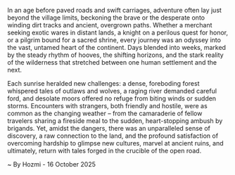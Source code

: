 
In an age before paved roads and swift carriages, adventure often lay just beyond the village limits, beckoning the brave or the desperate onto winding dirt tracks and ancient, overgrown paths. Whether a merchant seeking exotic wares in distant lands, a knight on a perilous quest for honor, or a pilgrim bound for a sacred shrine, every journey was an odyssey into the vast, untamed heart of the continent. Days blended into weeks, marked by the steady rhythm of hooves, the shifting horizons, and the stark reality of the wilderness that stretched between one human settlement and the next.

Each sunrise heralded new challenges: a dense, foreboding forest whispered tales of outlaws and wolves, a raging river demanded careful ford, and desolate moors offered no refuge from biting winds or sudden storms. Encounters with strangers, both friendly and hostile, were as common as the changing weather – from the camaraderie of fellow travelers sharing a fireside meal to the sudden, heart-stopping ambush by brigands. Yet, amidst the dangers, there was an unparalleled sense of discovery, a raw connection to the land, and the profound satisfaction of overcoming hardship to glimpse new cultures, marvel at ancient ruins, and ultimately, return with tales forged in the crucible of the open road.

~ By Hozmi - 16 October 2025
